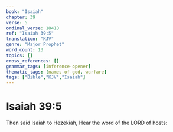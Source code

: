 ```yaml
---
book: "Isaiah"
chapter: 39
verse: 5
ordinal_verse: 18418
ref: "Isaiah 39:5"
translation: "KJV"
genre: "Major Prophet"
word_count: 13
topics: []
cross_references: []
grammar_tags: [inference-opener]
thematic_tags: [names-of-god, warfare]
tags: ["Bible","KJV","Isaiah"]
---
```


# Isaiah 39:5

Then said Isaiah to Hezekiah, Hear the word of the LORD of hosts:
